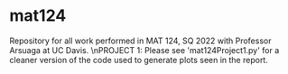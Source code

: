 # mat124
Repository for all work performed in MAT 124, SQ 2022 with Professor Arsuaga at UC Davis.
\nPROJECT 1: Please see 'mat124Project1.py' for a cleaner version of the code used to generate plots seen in the report.
